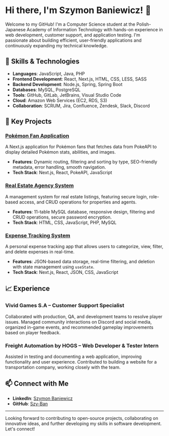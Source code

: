 # Hi there, I'm Szymon Baniewicz! 👋

Welcome to my GitHub! I'm a Computer Science student at the Polish-Japanese Academy of Information Technology with hands-on experience in web development, customer support, and application testing. I'm passionate about building efficient, user-friendly applications and continuously expanding my technical knowledge.

## 🔧 Skills & Technologies

- **Languages**: JavaScript, Java, PHP
- **Frontend Development**: React, Next.js, HTML, CSS, LESS, SASS
- **Backend Development**: Node.js, Spring, Spring Boot
- **Databases**: MySQL, PostgreSQL
- **Tools**: GitHub, GitLab, JetBrains, Visual Studio Code
- **Cloud**: Amazon Web Services (EC2, RDS, S3)
- **Collaboration**: SCRUM, Jira, Confluence, Zendesk, Slack, Discord

## 🌟 Key Projects

### [Pokémon Fan Application](https://github.com/Szy-Ban/Pokemon-Fan-Application)
A Next.js application for Pokémon fans that fetches data from PokeAPI to display detailed Pokémon stats, abilities, and images.
- **Features**: Dynamic routing, filtering and sorting by type, SEO-friendly metadata, error handling, smooth navigation.
- **Tech Stack**: Next.js, React, PokeAPI, JavaScript

### [Real Estate Agency System](https://github.com/Szy-Ban/wprg-project)
A management system for real estate listings, featuring secure login, role-based access, and CRUD operations for properties and agents.
- **Features**: 11-table MySQL database, responsive design, filtering and CRUD operations, secure password encryption.
- **Tech Stack**: HTML, CSS, JavaScript, PHP, MySQL

### [Expense Tracking System](https://github.com/Szy-Ban/Expense-Tracking-System)
A personal expense tracking app that allows users to categorize, view, filter, and delete expenses in real-time.
- **Features**: JSON-based data storage, real-time filtering, and deletion with state management using `useState`.
- **Tech Stack**: Next.js, React, JSON, CSS, JavaScript

## 📈 Experience

### Vivid Games S.A – Customer Support Specialist
Collaborated with production, QA, and development teams to resolve player issues. Managed community interactions on Discord and social media, organized in-game events, and recommended gameplay improvements based on player feedback.

### Freight Automation by HOGS – Web Developer & Tester Intern
Assisted in testing and documenting a web application, improving functionality and user experience. Contributed to building a website for a transportation company, working closely with the team.

## 📫 Connect with Me

- **LinkedIn**: [Szymon Baniewicz](https://www.linkedin.com/in/szymon-baniewicz/)
- **GitHub**: [Szy-Ban](https://github.com/Szy-Ban)

---

Looking forward to contributing to open-source projects, collaborating on innovative ideas, and further developing my skills in software development. Let's connect!
